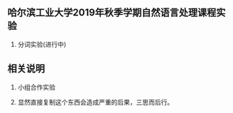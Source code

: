 ## 哈尔滨工业大学2019年秋季学期自然语言处理课程实验

1. 分词实验(进行中)

## 相关说明

1. 小组合作实验

2. 显然直接复制这个东西会造成严重的后果，三思而后行。

   

